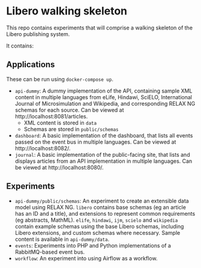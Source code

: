 # Libero walking skeleton

This repo contains experiments that will comprise a walking skeleton of the Libero publishing system.

It contains:

## Applications

These can be run using `docker-compose up`.

- `api-dummy`: A dummy implementation of the API, containing sample XML content in multiple languages from eLife, Hindawi, SciELO, International Journal of Microsimulation and Wikipedia, and corresponding RELAX NG schemas for each source. Can be viewed at http://localhost:8081/articles.
  - XML content is stored in `data`
  - Schemas are stored in `public/schemas`
- `dashboard`: A basic implementation of the dashboard, that lists all events passed on the event bus in multiple languages. Can be viewed at http://localhost:8082/.
- `journal`: A basic implementation of the public-facing site, that lists and displays articles from an API implementation in multiple languages. Can be viewed at http://localhost:8080/.

## Experiments

- `api-dummy/public/schemas`: An experiment to create an extensible data model using RELAX NG. `libero` contains base schemas (eg an article has an ID and a title), and extensions to represent common requirements (eg abstracts, MathML). `elife`, `hindawi`, `ijm`, `scielo` and `wikipedia` contain example schemas using the base Libero schemas, including Libero extensions, and custom schemas where necessary. Sample content is available in `api-dummy/data`.
- `events`: Experiments into PHP and Python implementations of a RabbitMQ-based event bus.
- `workflow`: An experiment into using Airflow as a workflow.
